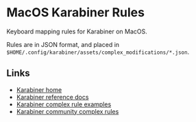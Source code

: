 # MacOS Karabiner Rules

Keyboard mapping rules for Karabiner on MacOS.

Rules are in JSON format, and placed in `$HOME/.config/karabiner/assets/complex_modifications/*.json`.

## Links

- [Karabiner home](https://karabiner-elements.pqrs.org/)
- [Karabiner reference docs](https://karabiner-elements.pqrs.org/docs/json/)
- [Karabiner complex rule examples](https://karabiner-elements.pqrs.org/docs/json/typical-complex-modifications-examples/)
- [Karabiner community complex rules](https://ke-complex-modifications.pqrs.org/)

